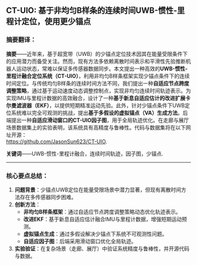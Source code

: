 ## CT-UIO: 基于非均匀B样条的连续时间UWB-惯性-里程计定位，使用更少锚点
### 摘要翻译：
**摘要**——近年来，基于超宽带（UWB）的少锚点定位技术因其在能量受限条件下的应用潜力而备受关注。然而，现有方法多依赖离散时间表示和平滑性先验推断机器人运动状态，常难以保证多传感器数据同步。本文提出一种高效的**UWB-惯性-里程计融合定位系统（CT-UIO）**，利用非均匀B样条框架实现少锚点条件下的连续时间定位。与传统均匀B样条的连续时间方法不同，我们提出一种**自适应节点跨度调整策略**，通过基于运动速度动态调整控制点，实现非均匀连续时间轨迹表示。为实现IMU与里程计数据的高效融合，设计了一种**基于新息自适应估计的改进扩展卡尔曼滤波器（EKF）**，以提供短期精准运动先验。此外，针对少锚点条件下UWB定位系统难以完全可观测的挑战，提出**基于多假设的虚拟锚点（VA）生成方法**。后端提出一种**自适应滑动窗口的CT-UIO因子图**，用于全局轨迹优化。在走廊与展厅场景数据集上的实验表明，该系统具有高精度与鲁棒性。代码与数据集将在以下网址开源：  
https://github.com/JasonSun623/CT-UIO.  

**关键词**——UWB-惯性-里程计融合，连续时间轨迹，因子图，少锚点.  

---

### 核心要点总结：
1. **问题背景**：少锚点UWB定位在能量受限场景中潜力显著，但现有离散时间方法存在多传感器同步困难。  
2. **创新方法**：  
   - **非均匀B样条框架**：通过自适应节点跨度调整策略动态优化轨迹表示。  
   - **改进EKF**：基于新息自适应估计融合IMU与里程计数据，增强短期运动预测。  
   - **虚拟锚点生成**：通过多假设解决少锚点下系统不可观测性问题。  
   - **自适应因子图**：后端采用滑动窗口优化全局轨迹。  
3. **实验验证**：在复杂场景（走廊、展厅）中验证系统精度与鲁棒性，并开源代码与数据。